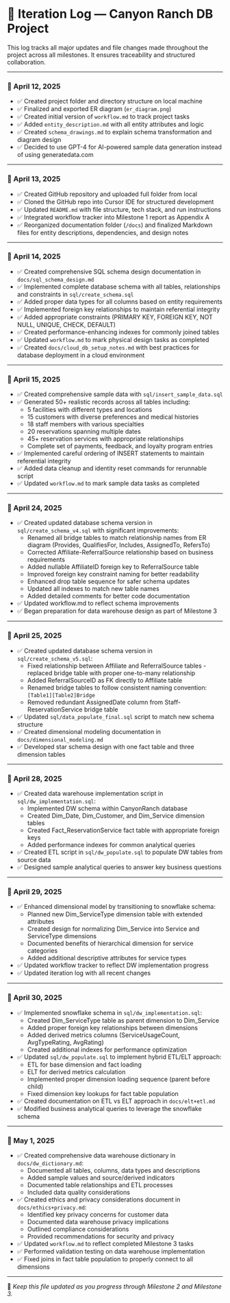 # 🧾 Iteration Log — Canyon Ranch DB Project

This log tracks all major updates and file changes made throughout the project across all milestones. It ensures traceability and structured collaboration.

---

### 📅 April 12, 2025

- ✅ Created project folder and directory structure on local machine
- ✅ Finalized and exported ER diagram (`er_diagram.png`)
- ✅ Created initial version of `workflow.md` to track project tasks
- ✅ Added `entity_description.md` with all entity attributes and logic
- ✅ Created `schema_drawings.md` to explain schema transformation and diagram design
- ✅ Decided to use GPT-4 for AI-powered sample data generation instead of using generatedata.com

---

### 📅 April 13, 2025

- ✅ Created GitHub repository and uploaded full folder from local
- ✅ Cloned the GitHub repo into Cursor IDE for structured development
- ✅ Updated `README.md` with file structure, tech stack, and run instructions
- ✅ Integrated workflow tracker into Milestone 1 report as Appendix A
- ✅ Reorganized documentation folder (`/docs`) and finalized Markdown files for entity descriptions, dependencies, and design notes

---

### 📅 April 14, 2025

- ✅ Created comprehensive SQL schema design documentation in `docs/sql_schema_design.md`
- ✅ Implemented complete database schema with all tables, relationships and constraints in `sql/create_schema.sql`
- ✅ Added proper data types for all columns based on entity requirements
- ✅ Implemented foreign key relationships to maintain referential integrity
- ✅ Added appropriate constraints (PRIMARY KEY, FOREIGN KEY, NOT NULL, UNIQUE, CHECK, DEFAULT)
- ✅ Created performance-enhancing indexes for commonly joined tables
- ✅ Updated `workflow.md` to mark physical design tasks as completed
- ✅ Created `docs/cloud_db_setup_notes.md` with best practices for database deployment in a cloud environment

---

### 📅 April 15, 2025

- ✅ Created comprehensive sample data with `sql/insert_sample_data.sql`
- ✅ Generated 50+ realistic records across all tables including:
  - 5 facilities with different types and locations
  - 15 customers with diverse preferences and medical histories
  - 18 staff members with various specialties
  - 20 reservations spanning multiple dates
  - 45+ reservation services with appropriate relationships
  - Complete set of payments, feedback, and loyalty program entries
- ✅ Implemented careful ordering of INSERT statements to maintain referential integrity
- ✅ Added data cleanup and identity reset commands for rerunnable script
- ✅ Updated `workflow.md` to mark sample data tasks as completed

---

### 📅 April 24, 2025

- ✅ Created updated database schema version in `sql/create_schema_v4.sql` with significant improvements:
  - Renamed all bridge tables to match relationship names from ER diagram (Provides, QualifiesFor, Includes, AssignedTo, RefersTo)
  - Corrected Affiliate-ReferralSource relationship based on business requirements
  - Added nullable AffiliateID foreign key to ReferralSource table
  - Improved foreign key constraint naming for better readability
  - Enhanced drop table sequence for safer schema updates
  - Updated all indexes to match new table names
  - Added detailed comments for better code documentation
- ✅ Updated workflow.md to reflect schema improvements
- ✅ Began preparation for data warehouse design as part of Milestone 3

---

### 📅 April 25, 2025

- ✅ Created updated database schema version in `sql/create_schema_v5.sql`:
  - Fixed relationship between Affiliate and ReferralSource tables - replaced bridge table with proper one-to-many relationship
  - Added ReferralSourceID as FK directly to Affiliate table
  - Renamed bridge tables to follow consistent naming convention: `[Table1][Table2]Bridge`
  - Removed redundant AssignedDate column from Staff-ReservationService bridge table
- ✅ Updated `sql/data_populate_final.sql` script to match new schema structure
- ✅ Created dimensional modeling documentation in `docs/dimensional_modeling.md`
- ✅ Developed star schema design with one fact table and three dimension tables

---

### 📅 April 28, 2025

- ✅ Created data warehouse implementation script in `sql/dw_implementation.sql`:
  - Implemented DW schema within CanyonRanch database
  - Created Dim_Date, Dim_Customer, and Dim_Service dimension tables
  - Created Fact_ReservationService fact table with appropriate foreign keys
  - Added performance indexes for common analytical queries
- ✅ Created ETL script in `sql/dw_populate.sql` to populate DW tables from source data
- ✅ Designed sample analytical queries to answer key business questions

---

### 📅 April 29, 2025

- ✅ Enhanced dimensional model by transitioning to snowflake schema:
  - Planned new Dim_ServiceType dimension table with extended attributes
  - Created design for normalizing Dim_Service into Service and ServiceType dimensions
  - Documented benefits of hierarchical dimension for service categories
  - Added additional descriptive attributes for service types
- ✅ Updated workflow tracker to reflect DW implementation progress
- ✅ Updated iteration log with all recent changes

---

### 📅 April 30, 2025

- ✅ Implemented snowflake schema in `sql/dw_implementation.sql`:
  - Created Dim_ServiceType table as parent dimension to Dim_Service
  - Added proper foreign key relationships between dimensions
  - Added derived metrics columns (ServiceUsageCount, AvgTypeRating, AvgRating)
  - Created additional indexes for performance optimization
- ✅ Updated `sql/dw_populate.sql` to implement hybrid ETL/ELT approach:
  - ETL for base dimension and fact loading
  - ELT for derived metrics calculation
  - Implemented proper dimension loading sequence (parent before child)
  - Fixed dimension key lookups for fact table population
- ✅ Created documentation on ETL vs ELT approach in `docs/elt+etl.md`
- ✅ Modified business analytical queries to leverage the snowflake schema

---

### 📅 May 1, 2025

- ✅ Created comprehensive data warehouse dictionary in `docs/dw_dictionary.md`:
  - Documented all tables, columns, data types and descriptions
  - Added sample values and source/derived indicators
  - Documented table relationships and ETL processes
  - Included data quality considerations
- ✅ Created ethics and privacy considerations document in `docs/ethics+privacy.md`:
  - Identified key privacy concerns for customer data
  - Documented data warehouse privacy implications
  - Outlined compliance considerations
  - Provided recommendations for security and privacy
- ✅ Updated `workflow.md` to reflect completed Milestone 3 tasks
- ✅ Performed validation testing on data warehouse implementation
- ✅ Fixed joins in fact table population to properly connect to all dimensions

---

📌 *Keep this file updated as you progress through Milestone 2 and Milestone 3.*

